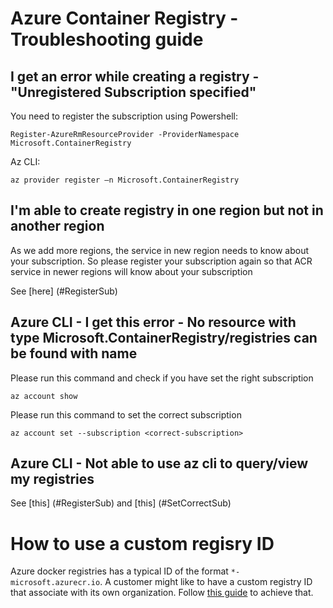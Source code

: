 # Azure Container Registry - Troubleshooting guide


## I get an error while creating a registry - "Unregistered Subscription specified"
<a name="RegisterSub"></a>
You need to register the subscription using 
Powershell:
```
Register-AzureRmResourceProvider -ProviderNamespace Microsoft.ContainerRegistry 
```
Az CLI:
```
az provider register –n Microsoft.ContainerRegistry 
```

## I'm able to create registry in one region but not in another region
As we add more regions, the service in new region needs to know about your subscription. So please register your subscription again so that ACR service in newer regions will know about your subscription

See [here] (#RegisterSub)

## Azure CLI - I get this error - No resource with type Microsoft.ContainerRegistry/registries can be found with name

<a name="SetCorrectSub"></a>
Please run this command and check if you have set the right subscription
```
az account show
```

Please run this command to set the correct subscription
```
az account set --subscription <correct-subscription>
```

## Azure CLI - Not able to use az cli to query/view my registries

See [this] (#RegisterSub) and [this] (#SetCorrectSub)

# How to use a custom regisry ID

Azure docker registries has a typical ID of the format `*-microsoft.azurecr.io`. A customer might like to have a custom registry ID that associate with its own organization. Follow [this guide](custom-registry-id.md) to achieve that.
